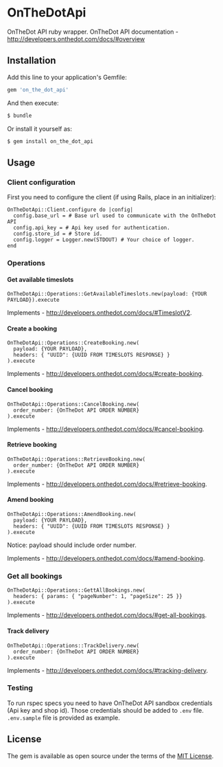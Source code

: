 # OnTheDotApi
OnTheDot API ruby wrapper. OnTheDot API documentation - http://developers.onthedot.com/docs/#overview

## Installation
Add this line to your application's Gemfile:

```ruby
gem 'on_the_dot_api'
```

And then execute:
```bash
$ bundle
```

Or install it yourself as:
```bash
$ gem install on_the_dot_api
```

## Usage

### Client configuration

First you need to configure the client (if using Rails, place in an initializer):
```
OnTheDotApi::Client.configure do |config|
  config.base_url = # Base url used to communicate with the OnTheDot API
  config.api_key = # Api key used for authentication.
  config.store_id = # Store id.
  config.logger = Logger.new(STDOUT) # Your choice of logger.
end
```

### Operations

#### Get available timeslots

```
OnTheDotApi::Operations::GetAvailableTimeslots.new(payload: {YOUR PAYLOAD}).execute
```

Implements - http://developers.onthedot.com/docs/#TimeslotV2.

#### Create a booking

```
OnTheDotApi::Operations::CreateBooking.new(
  payload: {YOUR PAYLOAD},
  headers: { "UUID": {UUID FROM TIMESLOTS RESPONSE} }
).execute
```

Implements - http://developers.onthedot.com/docs/#create-booking.

#### Cancel booking

```
OnTheDotApi::Operations::CancelBooking.new(
  order_number: {OnTheDot API ORDER NUMBER}
).execute
```

Implements - http://developers.onthedot.com/docs/#cancel-booking.

#### Retrieve booking

```
OnTheDotApi::Operations::RetrieveBooking.new(
  order_number: {OnTheDot API ORDER NUMBER}
).execute
```

Implements - http://developers.onthedot.com/docs/#retrieve-booking.

#### Amend booking

```
OnTheDotApi::Operations::AmendBooking.new(
  payload: {YOUR PAYLOAD},
  headers: { "UUID": {UUID FROM TIMESLOTS RESPONSE} }
).execute
```

Notice: payload should include order number.

Implements - http://developers.onthedot.com/docs/#amend-booking.

### Get all bookings

```
OnTheDotApi::Operations::GettAllBookings.new(
  headers: { params: { "pageNumber": 1, "pageSize": 25 }}
).execute
```

Implements - http://developers.onthedot.com/docs/#get-all-bookings.

#### Track delivery

```
OnTheDotApi::Operations::TrackDelivery.new(
  order_number: {OnTheDot API ORDER NUMBER}
).execute
```

Implements - http://developers.onthedot.com/docs/#tracking-delivery.

### Testing

To run rspec specs you need to have OnTheDot API sandbox credentials (Api key and shop id). Those credentials should be added to `.env` file. `.env.sample` file is provided as example.

## License
The gem is available as open source under the terms of the [MIT License](http://opensource.org/licenses/MIT).

